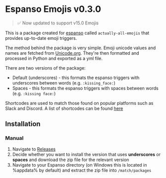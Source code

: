 # Espanso Emojis v0.3.0

> ✅ Now updated to support v15.0 Emojis

This is a package created for [espanso](https://espanso.org/) called `actually-all-emojis` that provides up-to-date emoji triggers.

The method behind the package is very simple. Emoji unicode values and names are fetched from [Unicode.org](https://unicode.org/emoji/charts/full-emoji-list.html). They're then formatted and processed in Python and exported as a yml file.

There are two versions of the package:

- Default (underscores) - this formats the espanso triggers with underscores between words (e.g. `:kissing_face:`)
- Spaces - this formats the espanso triggers with spaces between words (e.g. `:kissing face:`)

Shortcodes are used to match those found on popular platforms such as Slack and Discord. A list of shortcodes can be found [here](https://listemoji.com/cheat-sheet)

## Installation

### Manual

1. Navigate to [Releases](https://github.com/jobiewong/espanso-emojis/releases/tag/espanso)
2. Decide whether you want to install the version that uses **underscores** or **spaces** and download the zip file for the relevant version
3. Navigate to your Espanso directory (on Windows this is located in %appdata% by default) and extract the zip file into `/match/packages`
